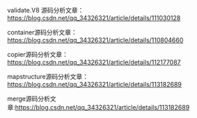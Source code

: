 validate.V8 源码分析文章：https://blog.csdn.net/qq_34326321/article/details/111030128

container源码分析文章：https://blog.csdn.net/qq_34326321/article/details/110804660

copier源码分析文章：https://blog.csdn.net/qq_34326321/article/details/112177087

mapstructure源码分析文章：https://blog.csdn.net/qq_34326321/article/details/113182689

merge源码分析文章:https://blog.csdn.net/qq_34326321/article/details/113182689